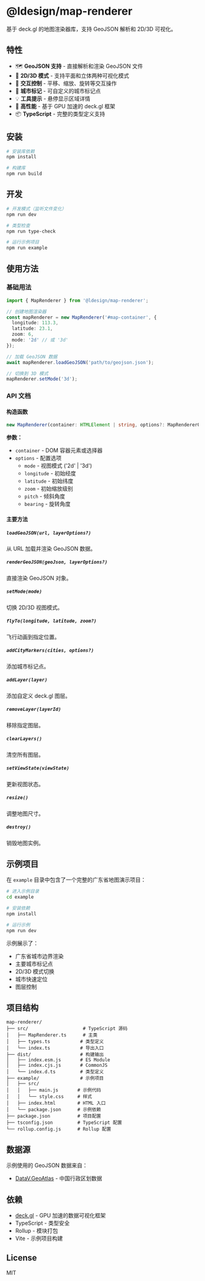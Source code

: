 # @ldesign/map-renderer

基于 deck.gl 的地图渲染器库，支持 GeoJSON 解析和 2D/3D 可视化。

## 特性

- 🗺️ **GeoJSON 支持** - 直接解析和渲染 GeoJSON 文件
- 🎨 **2D/3D 模式** - 支持平面和立体两种可视化模式
- 🎯 **交互控制** - 平移、缩放、旋转等交互操作
- 📍 **城市标记** - 可自定义的城市标记点
- 💡 **工具提示** - 悬停显示区域详情
- 🚀 **高性能** - 基于 GPU 加速的 deck.gl 框架
- 📦 **TypeScript** - 完整的类型定义支持

## 安装

```bash
# 安装库依赖
npm install

# 构建库
npm run build
```

## 开发

```bash
# 开发模式（监听文件变化）
npm run dev

# 类型检查
npm run type-check

# 运行示例项目
npm run example
```

## 使用方法

### 基础用法

```typescript
import { MapRenderer } from '@ldesign/map-renderer';

// 创建地图渲染器
const mapRenderer = new MapRenderer('#map-container', {
  longitude: 113.3,
  latitude: 23.1,
  zoom: 6,
  mode: '2d' // 或 '3d'
});

// 加载 GeoJSON 数据
await mapRenderer.loadGeoJSON('path/to/geojson.json');

// 切换到 3D 模式
mapRenderer.setMode('3d');
```

### API 文档

#### 构造函数

```typescript
new MapRenderer(container: HTMLElement | string, options?: MapRendererOptions)
```

**参数：**
- `container` - DOM 容器元素或选择器
- `options` - 配置选项
  - `mode` - 视图模式 ('2d' | '3d')
  - `longitude` - 初始经度
  - `latitude` - 初始纬度
  - `zoom` - 初始缩放级别
  - `pitch` - 倾斜角度
  - `bearing` - 旋转角度

#### 主要方法

##### `loadGeoJSON(url, layerOptions?)`
从 URL 加载并渲染 GeoJSON 数据。

##### `renderGeoJSON(geoJson, layerOptions?)`
直接渲染 GeoJSON 对象。

##### `setMode(mode)`
切换 2D/3D 视图模式。

##### `flyTo(longitude, latitude, zoom?)`
飞行动画到指定位置。

##### `addCityMarkers(cities, options?)`
添加城市标记点。

##### `addLayer(layer)`
添加自定义 deck.gl 图层。

##### `removeLayer(layerId)`
移除指定图层。

##### `clearLayers()`
清空所有图层。

##### `setViewState(viewState)`
更新视图状态。

##### `resize()`
调整地图尺寸。

##### `destroy()`
销毁地图实例。

## 示例项目

在 `example` 目录中包含了一个完整的广东省地图演示项目：

```bash
# 进入示例目录
cd example

# 安装依赖
npm install

# 运行示例
npm run dev
```

示例展示了：
- 广东省城市边界渲染
- 主要城市标记点
- 2D/3D 模式切换
- 城市快速定位
- 图层控制

## 项目结构

```
map-renderer/
├── src/                    # TypeScript 源码
│   ├── MapRenderer.ts      # 主类
│   ├── types.ts           # 类型定义
│   └── index.ts           # 导出入口
├── dist/                  # 构建输出
│   ├── index.esm.js       # ES Module
│   ├── index.cjs.js       # CommonJS
│   └── index.d.ts         # 类型定义
├── example/               # 示例项目
│   ├── src/
│   │   ├── main.js       # 示例代码
│   │   └── style.css     # 样式
│   ├── index.html        # HTML 入口
│   └── package.json      # 示例依赖
├── package.json          # 项目配置
├── tsconfig.json         # TypeScript 配置
└── rollup.config.js      # Rollup 配置
```

## 数据源

示例使用的 GeoJSON 数据来自：
- [DataV.GeoAtlas](https://geo.datav.aliyun.com/) - 中国行政区划数据

## 依赖

- [deck.gl](https://deck.gl) - GPU 加速的数据可视化框架
- TypeScript - 类型安全
- Rollup - 模块打包
- Vite - 示例项目构建

## License

MIT